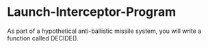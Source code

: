 # Launch-Interceptor-Program
As part of a hypothetical anti-ballistic missile system, you will write a function called DECIDE().
